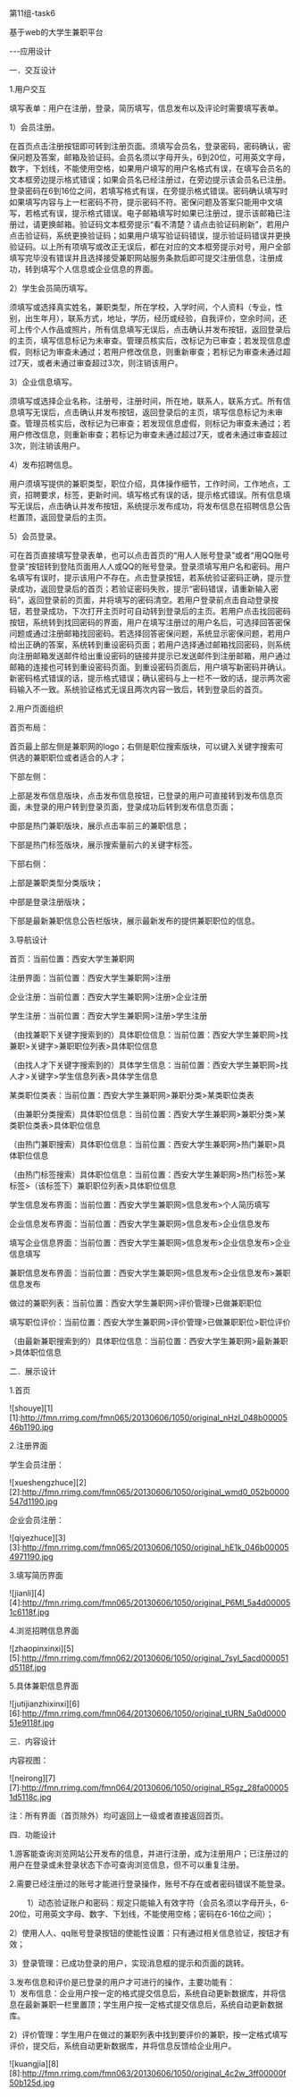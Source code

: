 第11组-task6

基于web的大学生兼职平台

---应用设计

一．交互设计

1.用户交互

填写表单：用户在注册，登录，简历填写，信息发布以及评论时需要填写表单。

1）会员注册。

在首页点击注册按钮即可转到注册页面。须填写会员名，登录密码，密码确认，密保问题及答案，邮箱及验证码。会员名须以字母开头，6到20位，可用英文字母，数字，下划线，不能使用空格，如果用户填写的用户名格式有误，在填写会员名的文本框旁边提示格式错误；如果会员名已经注册过，在旁边提示该会员名已注册。登录密码在6到16位之间，若填写格式有误，在旁提示格式错误。密码确认填写时如果填写内容与上一栏密码不符，提示密码不符。密保问题及答案只能用中文填写，若格式有误，提示格式错误。电子邮箱填写时如果已注册过，提示该邮箱已注册过，请更换邮箱。验证码文本框旁提示“看不清楚？请点击验证码刷新”，若用户点击验证码，系统更换验证码；如果用户填写验证码错误，提示验证码错误并更换验证码。以上所有项填写或改正无误后，都在对应的文本框旁提示对号，用户全部填写完毕没有错误并且选择接受兼职网站服务条款后即可提交注册信息，注册成功，转到填写个人信息或企业信息的界面。

2）学生会员简历填写。

须填写或选择真实姓名，兼职类型，所在学校，入学时间，个人资料（专业，性别，出生年月），联系方式，地址，学历，经历或经验，自我评价，空余时间，还可上传个人作品或照片，所有信息填写无误后，点击确认并发布按钮，返回登录后的主页，填写信息标记为未审查。管理员核实后，改标记为已审查；若发现信息虚假，则标记为审查未通过；若用户修改信息，则重新审查；若标记为审查未通过超过7天，或者未通过审查超过3次，则注销该用户。

3）企业信息填写。

须填写或选择企业名称，注册号，注册时间，所在地，联系人，联系方式。所有信息填写无误后，点击确认并发布按钮，返回登录后的主页，填写信息标记为未审查。管理员核实后，改标记为已审查；若发现信息虚假，则标记为审查未通过；若用户修改信息，则重新审查；若标记为审查未通过超过7天，或者未通过审查超过3次，则注销该用户。

4）发布招聘信息。

用户须填写提供的兼职类型，职位介绍，具体操作细节，工作时间，工作地点，工资，招聘要求，标签，更新时间。填写格式有误的话，提示格式错误。所有信息填写无误后，点击确认并发布按钮，系统提示发布成功，将发布信息在招聘信息公告栏置顶，返回登录后的主页。

5）会员登录。

可在首页直接填写登录表单，也可以点击首页的“用人人账号登录”或者“用QQ账号登录”按钮转到登陆页面用人人或QQ的账号登录。登录须填写用户名和密码。用户名填写有误时，提示该用户不存在。点击登录按钮，若系统验证密码正确，提示登录成功，返回登录后的首页；若验证密码失败，提示“密码错误，请重新输入密码”，返回登录前的页面，并将填写的密码清空。若用户登录前点击自动登录按钮，若登录成功，下次打开主页时可自动转到登录后的主页。若用户点击找回密码按钮，系统转到找回密码的界面，用户在填写注册过的用户名后，可选择回答密保问题或通过注册邮箱找回密码。若选择回答密保问题，系统显示密保问题，若用户给出正确的答案，系统转到重设密码页面；若用户选择通过邮箱找回密码，则系统向注册邮箱发送邮件给出重设密码的链接并提示已发送邮件到注册邮箱，用户通过邮箱的连接也可转到重设密码页面。到重设密码页面后，用户填写新密码并确认。新密码格式错误的话，提示格式错误；确认密码与上一栏不一致的话，提示两次密码输入不一致。系统验证格式无误且两次内容一致后，转到登录后的首页。

2.用户页面组织

首页布局：

首页最上部左侧是兼职网的logo；右侧是职位搜索版块，可以键入关键字搜索可供选的兼职职位或者适合的人才；

下部左侧：

上部是发布信息版块，点击发布信息按钮，已登录的用户可直接转到发布信息页面，未登录的用户转到登录页面，登录成功后转到发布信息页面；
          
中部是热门兼职版块，展示点击率前三的兼职信息；
          
下部是热门标签版块，展示搜索量前六的关键字标签。

下部右侧：

上部是兼职类型分类版块；
          
中部是登录注册版块；
          
下部是最新兼职信息公告栏版块，展示最新发布的提供兼职职位的信息。

3.导航设计

首页：当前位置：西安大学生兼职网

注册界面：当前位置：西安大学生兼职网>注册

企业注册：当前位置：西安大学生兼职网>注册>企业注册

学生注册：当前位置：西安大学生兼职网>注册>学生注册

（由找兼职下关键字搜索到的）具体职位信息：当前位置：西安大学生兼职网>找兼职>关键字>兼职职位列表>具体职位信息

（由找人才下关键字搜索到的）具体学生信息：当前位置：西安大学生兼职网>找人才>关键字>学生信息列表>具体学生信息

某类职位类表：当前位置：西安大学生兼职网>兼职分类>某类职位类表

（由兼职分类搜索）具体职位信息：当前位置：西安大学生兼职网>兼职分类>某类职位类表>具体职位信息

（由热门兼职搜索）具体职位信息：当前位置：西安大学生兼职网>热门兼职>具体职位信息

（由热门标签搜索）具体职位信息：当前位置：西安大学生兼职网>热门标签>某标签>（该标签下）兼职职位列表>具体职位信息

学生信息发布界面：当前位置：西安大学生兼职网>信息发布>个人简历填写

企业信息发布界面：当前位置：西安大学生兼职网>信息发布>企业信息发布

填写企业信息界面：当前位置：西安大学生兼职网>信息发布>企业信息发布>企业信息填写

兼职信息发布界面：当前位置：西安大学生兼职网>信息发布>企业信息发布>兼职信息发布

做过的兼职列表：当前位置：西安大学生兼职网>评价管理>已做兼职职位

填写职位评价：当前位置：西安大学生兼职网>评价管理>已做兼职职位>职位评价

（由最新兼职搜索到的）具体职位信息：当前位置：西安大学生兼职网>最新兼职>具体职位信息 

二．展示设计

1.首页         

![shouye][1]
[1]:http://fmn.rrimg.com/fmn065/20130606/1050/original_nHzI_048b0000546b1190.jpg

2.注册界面

学生会员注册：

![xueshengzhuce][2]
[2]:http://fmn.rrimg.com/fmn065/20130606/1050/original_wmd0_052b0000547d1190.jpg

企业会员注册：

![qiyezhuce][3]
[3]:http://fmn.rrimg.com/fmn065/20130606/1050/original_hE1k_046b000054971190.jpg
    
3.填写简历界面

![jianli][4]
[4]:http://fmn.rrimg.com/fmn065/20130606/1050/original_P6Ml_5a4d000051c6118f.jpg
 
4.浏览招聘信息界面

![zhaopinxinxi][5]
[5]:http://fmn.rrimg.com/fmn062/20130606/1050/original_7syI_5acd000051d5118f.jpg
 
5.具体兼职信息界面

![jutijianzhixinxi][6]
[6]:http://fmn.rrimg.com/fmn064/20130606/1050/original_tURN_5a0d000051e9118f.jpg
 
三．内容设计

内容视图：

![neirong][7]
[7]:http://fmn.rrimg.com/fmn064/20130606/1050/original_R5gz_28fa000051d5118c.jpg

注：所有界面（首页除外）均可返回上一级或者直接返回首页。

四．功能设计

1.游客能查询浏览网站公开发布的信息，并进行注册，成为注册用户；已注册过的用户在登录或未登录状态下亦可查询浏览信息，但不可以重复注册。
        
2.需要已经注册过的账号才能进行登录操作，账号不存在或者密码错误不能登录。

　　
1）动态验证账户和密码：规定只能输入有效字符（会员名须以字母开头，6-20位，可用英文字母、数字、下划线，不能使用空格；密码在6-16位之间）；
　

2）使用人人、qq账号登录按钮的使能性设置：只有通过相关信息验证，按钮才有效；


3）登录管理：已成功登录的用户，实现消息框的提示和页面的跳转。
　


3.发布信息和评价是已登录的用户才可进行的操作，主要功能有：
　  
1）发布信息：企业用户按一定的格式提交信息后，系统自动更新数据库，并将信息在最新兼职一栏里置顶；学生用户按一定格式提交信息后，系统自动更新数据库。      
   
2）评价管理：学生用户在做过的兼职列表中找到要评价的兼职，按一定格式填写评价，提交后，系统自动更新数据库，并将信息反馈给企业用户。


![kuangjia][8]
[8]:http://fmn.rrimg.com/fmn063/20130606/1050/original_4c2w_3ff00000f50b125d.jpg
 

